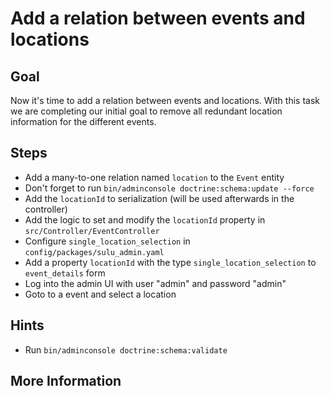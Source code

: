 Add a relation between events and locations
===========================================

Goal
----

Now it's time to add a relation between events and locations. With this task we are 
completing our initial goal to remove all redundant location information for the different events.

Steps
-----

* Add a many-to-one relation named `location` to the `Event` entity
* Don't forget to run `bin/adminconsole doctrine:schema:update --force`
* Add the `locationId` to serialization (will be used afterwards in the controller)
* Add the logic to set and modify the `locationId` property in `src/Controller/EventController`
* Configure `single_location_selection` in `config/packages/sulu_admin.yaml`
* Add a property `locationId` with the type `single_location_selection` to `event_details` form
* Log into the admin UI with user "admin" and password "admin"
* Goto to a event and select a location

Hints
-----

* Run `bin/adminconsole doctrine:schema:validate`

More Information
----------------

